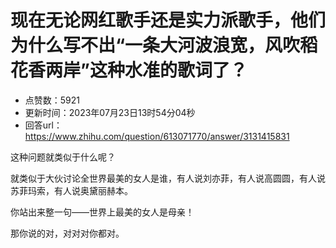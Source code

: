 # 现在无论网红歌手还是实力派歌手，他们为什么写不出“一条大河波浪宽，风吹稻花香两岸”这种水准的歌词了？
- 点赞数：5921
- 更新时间：2023年07月23日13时54分04秒
- 回答url：https://www.zhihu.com/question/613071770/answer/3131415831
<body>
 <p data-pid="6zgRyrP5">这种问题就类似于什么呢？</p>
 <p data-pid="x9Omk7wm">就类似于大伙讨论全世界最美的女人是谁，有人说刘亦菲，有人说高圆圆，有人说苏菲玛索，有人说奥黛丽赫本。</p>
 <p data-pid="9kozjOY9">你站出来整一句——世界上最美的女人是母亲！</p>
 <p data-pid="nle-J3nb">那你说的对，对对对你都对。</p>
</body>
